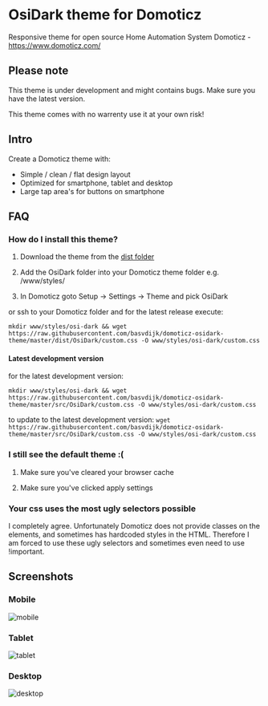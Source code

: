 # OsiDark theme for Domoticz
Responsive theme for open source Home Automation System Domoticz - https://www.domoticz.com/

## Please note

This theme is under development and might contains bugs. Make sure you have the latest version.

This theme comes with no warrenty use it at your own risk!

## Intro

Create a Domoticz theme with:

* Simple / clean / flat design layout
* Optimized for smartphone, tablet and desktop
* Large tap area's for buttons on smartphone

## FAQ

### How do I install this theme?

1) Download the theme from the [dist folder](dist/)

2) Add the OsiDark folder into your Domoticz theme folder e.g. /www/styles/

3) In Domoticz goto Setup -> Settings -> Theme and pick OsiDark

or ssh to your Domoticz folder and for the latest release execute:

`mkdir www/styles/osi-dark && wget https://raw.githubusercontent.com/basvdijk/domoticz-osidark-theme/master/dist/OsiDark/custom.css -O www/styles/osi-dark/custom.css`

#### Latest development version

for the latest development version:

`mkdir www/styles/osi-dark && wget https://raw.githubusercontent.com/basvdijk/domoticz-osidark-theme/master/src/OsiDark/custom.css -O www/styles/osi-dark/custom.css`

to update to the latest development version:
`wget https://raw.githubusercontent.com/basvdijk/domoticz-osidark-theme/master/src/OsiDark/custom.css -O www/styles/osi-dark/custom.css`

### I still see the default theme :(

1) Make sure you've cleared your browser cache

2) Make sure you've clicked apply settings

### Your css uses the most ugly selectors possible

I completely agree. Unfortunately Domoticz does not provide classes on the elements, and sometimes has hardcoded styles in the HTML. Therefore I am forced to use these ugly selectors and sometimes even need to use !important.


## Screenshots

### Mobile
![mobile](https://cloud.githubusercontent.com/assets/14561640/21173459/18f0d670-c1d8-11e6-95ab-7d0761e1fd79.png)

### Tablet
![tablet](https://cloud.githubusercontent.com/assets/14561640/21173515/62395aaa-c1d8-11e6-815e-0f0f9d79c95a.png)

### Desktop
![desktop](https://cloud.githubusercontent.com/assets/14561640/21173462/1ee7582e-c1d8-11e6-93de-4f19d868f735.png)
